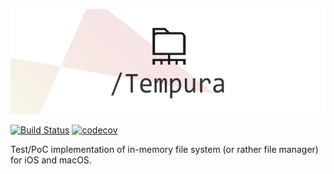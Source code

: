 ![Tempura](https://raw.githubusercontent.com/marciniwanicki/Tempura/develop/Docs/logo.gif)

[![Build Status](https://travis-ci.org/marciniwanicki/Tempura.svg?branch=develop)](https://travis-ci.org/marciniwanicki/Tempura)
[![codecov](https://codecov.io/gh/marciniwanicki/Tempura/branch/develop/graph/badge.svg)](https://codecov.io/gh/marciniwanicki/Tempura)

Test/PoC implementation of in-memory file system (or rather file manager) for iOS and macOS.

